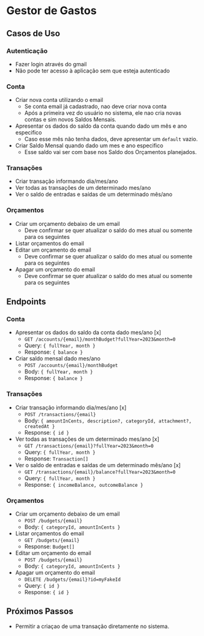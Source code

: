 # Gestor de Gastos

## Casos de Uso

### Autenticação
- Fazer login através do gmail
- Não pode ter acesso à aplicação sem que esteja autenticado
### Conta
- Criar nova conta utilizando o email
  - Se conta email já cadastrado, nao deve criar nova conta
  - Após a primeira vez do usuário no sistema, ele nao cria novas contas e sim novos Saldos Mensais.
- Apresentar os dados do saldo da conta quando dado um mês e ano especifico
  - Caso esse mês não tenha dados, deve apresentar um `default` vazio. 
- Criar Saldo Mensal quando dado um mes e ano especifico
  - Esse saldo vai ser com base nos Saldo dos Orçamentos planejados.
### Transações
- Criar transação informando dia/mes/ano
- Ver todas as transações de um determinado mes/ano
- Ver o saldo de entradas e saídas de um determinado mês/ano

### Orçamentos
- Criar um orçamento debaixo de um email
  - Deve confirmar se quer atualizar o saldo do mes atual ou somente para os seguintes
- Listar orçamentos do email
- Editar um orçamento do email
  - Deve confirmar se quer atualizar o saldo do mes atual ou somente para os seguintes
- Apagar um orçamento do email
  - Deve confirmar se quer atualizar o saldo do mes atual ou somente para os seguintes

## Endpoints

### Conta
- Apresentar os dados do saldo da conta dado mes/ano [x]
  - `GET /accounts/{email}/monthBudget?fullYear=2023&month=0`
  - Query: `{ fullYear, month }`
  - Response: `{ balance }`
- Criar saldo mensal dado mes/ano
  - `POST /accounts/{email}/monthBudget`
  - Body: `{ fullYear, month }`
  - Response: `{ balance }`

### Transações
- Criar transação informando dia/mes/ano [x]
  - `POST /transactions/{email}`
  - Body: `{ amountInCents, description?, categoryId, attachment?, createdAt }`
  - Response: `{ id }`
- Ver todas as transações de um determinado mes/ano [x]
  - `GET /transactions/{email}?fullYear=2023&month=0`
  - Query: `{ fullYear, month }`
  - Response: `Transaction[]`
- Ver o saldo de entradas e saídas de um determinado mês/ano [x]
  - `GET /transactions/{email}/balance?fullYear=2023&month=0`
  - Query: `{ fullYear, month }`
  - Response: `{ incomeBalance, outcomeBalance }`

### Orçamentos
- Criar um orçamento debaixo de um email
  - `POST /budgets/{email}`
  - Body: `{ categoryId, amountInCents }`
- Listar orçamentos do email
  - `GET /budgets/{email}`
  - Response: `Budget[]`
- Editar um orçamento do email
  - `POST /budgets/{email}`
  - Body: `{ categoryId, amountInCents }`
- Apagar um orçamento do email
  - `DELETE /budgets/{email}?id=myFakeId`
  - Query: `{ id }`
  - Response: `{ id }`


## Próximos Passos
- Permitir a criaçao de uma transação diretamente no sistema.
